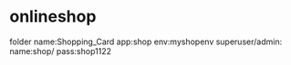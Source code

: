 # onlineshop
folder name:Shopping_Card
app:shop
env:myshopenv
superuser/admin: name:shop/ pass:shop1122
